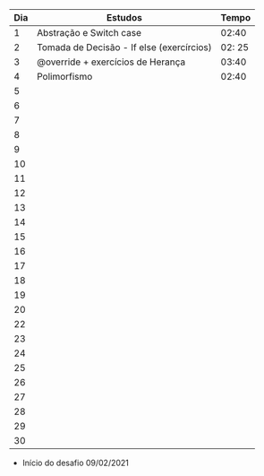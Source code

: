 |Dia|Estudos|Tempo|
| -------- | ----------------- | -------- |
|1| Abstração e Switch case | 02:40 |
|2| Tomada de Decisão - If else (exercírcios) | 02: 25  |
|3| @override + exercícios de Herança| 03:40 |
|4| Polimorfismo| 02:40 |
|5|  | |
|6| |  |
|7|  | |
|8|  | |
|9|  | |
|10|  | |
|11|  | |
|12|  | |
|13|  | |
|14|  | |
|15|  | |
|16|  | |
|17|  | |
|18|  | |
|19|  | |
|20|  | |
|22|  | |
|23|  | |
|24|  | |
|25|  | |
|26|  | |
|27|  | |
|28|  | |
|29|  | |
|30|  | |


- Início do desafio 09/02/2021